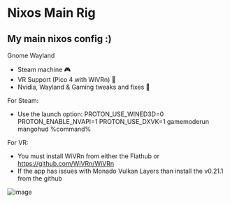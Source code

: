 # Nixos Main Rig
My main nixos config :)
--------------------
Gnome Wayland
* Steam machine 🎮
* VR Support (Pico 4 with WiVRn) 🥽
* Nvidia, Wayland & Gaming tweaks and fixes 🔧

For Steam:
- Use the launch option: PROTON_USE_WINED3D=0 PROTON_ENABLE_NVAPI=1 PROTON_USE_DXVK=1 gamemoderun mangohud %command%

For VR:
- You must install WiVRn from either the Flathub or https://github.com/WiVRn/WiVRn
- If the app has issues with Monado Vulkan Layers than install the v0.21.1 from the github

![image](https://github.com/user-attachments/assets/d9972738-b73f-437b-bd12-4dc08cc4c5c0)
